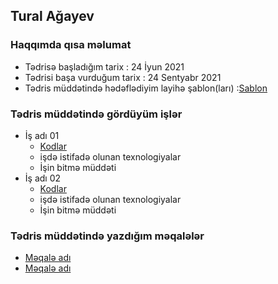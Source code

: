 ## Tural Ağayev

### Haqqımda qısa məlumat
- Tədrisə başladığım tarix : 24 İyun 2021
- Tədrisi başa vurduğum tarix : 24 Sentyabr 2021
- Tədris müddətində hədəflədiyim layihə şablon(ları) :[Sablon](https://lmpixels.com/wp/wezen-wp/dark-fw-2/)

###  Tədris müddətində gördüyüm işlər
- İş adı 01
    - [Kodlar]()
    - işdə istifadə olunan texnologiyalar 
    - İşin bitmə müddəti
- İş adı 02
    - [Kodlar]()
    - işdə istifadə olunan texnologiyalar 
    - İşin bitmə müddəti

### Tədris müddətində yazdığım məqalələr
- [Məqalə adı]()
- [Məqalə adı]()

